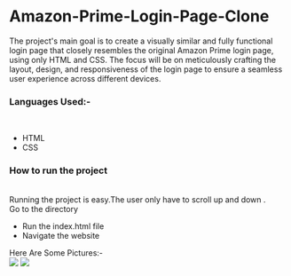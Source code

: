 # Amazon-Prime-Login-Page-Clone
The project's main goal is to create a visually similar and fully functional login page that closely resembles the original Amazon Prime login page, using only HTML and CSS. The focus will be on meticulously crafting the layout, design, and responsiveness of the login page to ensure a seamless user experience across different devices.
<h3> Languages Used:-</h3> <br>
<ul>
<li>HTML</li>
<li>CSS</li>
</ul>
<h3>How to run the project</h3><br>
Running the project is easy.The user only have to scroll up and down .<br>
Go to the directory<br>
<ul>
<li>Run the index.html file</li>
<li>Navigate the website</li>
</ul>
Here Are Some Pictures:-<br>
<image src="https://user-images.githubusercontent.com/82977727/127748504-cdea94ce-52dc-40e1-abd2-d8f7200cb8cc.png"> </image>
<image src="https://user-images.githubusercontent.com/82977727/127748581-d6b6a860-7252-48dc-82ae-a2da2e1297f4.png"></image>
